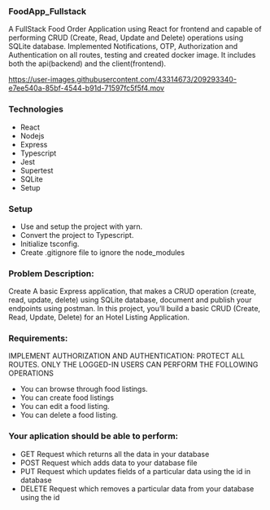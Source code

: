### FoodApp_Fullstack
A FulIStack Food Order Application using React for frontend and capable of performing CRUD (Create, Read, Update and Delete)  operations using SQLite database.  Implemented Notifications, OTP, Authorization and Authentication on all routes, testing and created docker image. It includes both the api(backend) and the client(frontend).

https://user-images.githubusercontent.com/43314673/209293340-e7ee540a-85bf-4544-b91d-71597fc5f5f4.mov


### Technologies
- React
- Nodejs
- Express
- Typescript
- Jest
- Supertest
- SQLite
- Setup

### Setup
- Use and setup the project with yarn.
- Convert the project to Typescript.
- Initialize tsconfig.
- Create .gitignore file to ignore the node_modules

### Problem Description:
Create A basic Express application, that makes a CRUD operation (create, read, update, delete) using SQLite database, document and publish your endpoints using postman. In this project, you’ll build a basic CRUD (Create, Read, Update, Delete) for an Hotel Listing Application.

### Requirements:
IMPLEMENT AUTHORIZATION AND AUTHENTICATION: PROTECT ALL ROUTES. ONLY THE LOGGED-IN USERS CAN PERFORM THE FOLLOWING OPERATIONS

- You can browse through food listings.
- You can create food listings
- You can edit a food listing.
- You can delete a food listing.

### Your aplication should be able to perform:
- GET Request which returns all the data in your database
- POST Request which adds data to your database file
- PUT Request which updates fields of a particular data using the id in database
- DELETE Request which removes a particular data from your database using the id



